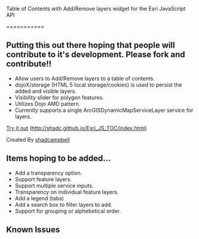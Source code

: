 Table of Contents with Add/Remove layers widget  for the Esri JavaScript API

===========

## Putting this out there hoping that people will contribute to it's development.  Please fork and contribute!!

* Allow users to Add/Remove layers to a table of contents. 
* dojoX/storage (HTML 5 local storage/cookies) is used to persist the added and visible layers.
* Visibility slider for polygon features.
* Utilizes Dojo AMD pattern.
* Currently supports a single ArcGISDynamicMapServiceLayer service for layers.

[Try it out](http://shadc.github.io/Esri_JS_TOC/index.html) (http://shadc.github.io/Esri_JS_TOC/index.html)

Created By [shadcampbell](https://github.com/shadcampbell)

## Items hoping to be added...
* Add a transparency option.
* Support feature layers. 
* Support multiple service inputs.
* Transparency on individual feature layers.
* Add a legend (tabs)
* Add a search box to filter layers to add.
* Support for grouping or alphebetical order.


## Known Issues
